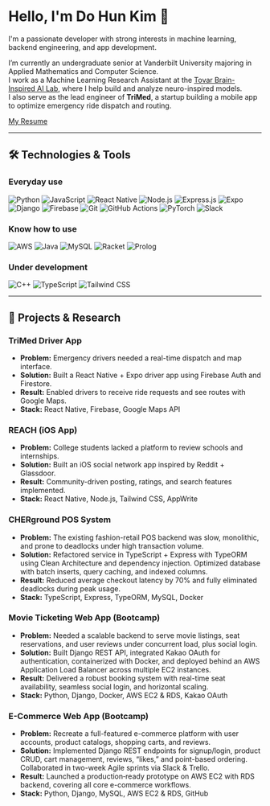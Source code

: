 # Hello, I'm Do Hun Kim 👋

I'm a passionate developer with strong interests in machine learning, backend engineering, and app development.

I’m currently an undergraduate senior at Vanderbilt University majoring in Applied Mathematics and Computer Science.  
I work as a Machine Learning Research Assistant at the [Tovar Brain-Inspired AI Lab](https://tovarlab.org/), where I help build and analyze neuro-inspired models.  
I also serve as the lead engineer of **TriMed**, a startup building a mobile app to optimize emergency ride dispatch and routing.

[My Resume](./Do_Hun_Kim_Resume.pdf)

---

## 🛠️ Technologies & Tools

### Everyday use
![Python](https://img.shields.io/badge/Python-3776AB?style=flat&logo=python&logoColor=white)
![JavaScript](https://img.shields.io/badge/JavaScript-F7DF1E?style=flat&logo=javascript&logoColor=black)
![React Native](https://img.shields.io/badge/React_Native-20232A?style=flat&logo=react&logoColor=61DAFB)
![Node.js](https://img.shields.io/badge/Node.js-339933?style=flat&logo=node.js&logoColor=white)
![Express.js](https://img.shields.io/badge/Express.js-000000?style=flat&logo=express&logoColor=white)
![Expo](https://img.shields.io/badge/Expo-000020?style=flat&logo=expo&logoColor=white)
![Django](https://img.shields.io/badge/Django-092E20?style=flat&logo=django&logoColor=white)
![Firebase](https://img.shields.io/badge/Firebase-FFCA28?style=flat&logo=firebase&logoColor=black)
![Git](https://img.shields.io/badge/Git-F05032?style=flat&logo=git&logoColor=white)
![GitHub Actions](https://img.shields.io/badge/GitHub_Actions-2088FF?style=flat&logo=github-actions&logoColor=white)
![PyTorch](https://img.shields.io/badge/PyTorch-EE4C2C?style=flat&logo=pytorch&logoColor=white)
![Slack](https://img.shields.io/badge/Slack-4A154B?style=flat&logo=slack&logoColor=white)

### Know how to use
![AWS](https://img.shields.io/badge/AWS-232F3E?style=flat&logo=amazon-aws&logoColor=white)
![Java](https://img.shields.io/badge/Java-007396?style=flat&logo=java&logoColor=white)
![MySQL](https://img.shields.io/badge/MySQL-4479A1?style=flat&logo=mysql&logoColor=white)
![Racket](https://img.shields.io/badge/Racket-9F1D20?style=flat&logo=racket&logoColor=white)
![Prolog](https://img.shields.io/badge/Prolog-742F2F?style=flat&logo=swipl&logoColor=white)

### Under development
![C++](https://img.shields.io/badge/C++-00599C?style=flat&logo=c%2B%2B&logoColor=white)
![TypeScript](https://img.shields.io/badge/TypeScript-3178C6?style=flat&logo=typescript&logoColor=white)
![Tailwind CSS](https://img.shields.io/badge/Tailwind_CSS-38B2AC?style=flat&logo=tailwind-css&logoColor=white)


---

## 📌 Projects & Research

### TriMed Driver App
- **Problem:** Emergency drivers needed a real-time dispatch and map interface.
- **Solution:** Built a React Native + Expo driver app using Firebase Auth and Firestore.
- **Result:** Enabled drivers to receive ride requests and see routes with Google Maps.
- **Stack:** React Native, Firebase, Google Maps API

### REACH (iOS App)
- **Problem:** College students lacked a platform to review schools and internships.
- **Solution:** Built an iOS social network app inspired by Reddit + Glassdoor.
- **Result:** Community-driven posting, ratings, and search features implemented.
- **Stack:** React Native, Node.js, Tailwind CSS, AppWrite

### CHERground POS System  
- **Problem:** The existing fashion-retail POS backend was slow, monolithic, and prone to deadlocks under high transaction volume.  
- **Solution:** Refactored service in TypeScript + Express with TypeORM using Clean Architecture and dependency injection. Optimized database with batch inserts, query caching, and indexed columns.  
- **Result:** Reduced average checkout latency by 70% and fully eliminated deadlocks during peak usage.  
- **Stack:** TypeScript, Express, TypeORM, MySQL, Docker  

### Movie Ticketing Web App (Bootcamp)  
- **Problem:** Needed a scalable backend to serve movie listings, seat reservations, and user reviews under concurrent load, plus social login.  
- **Solution:** Built Django REST API, integrated Kakao OAuth for authentication, containerized with Docker, and deployed behind an AWS Application Load Balancer across multiple EC2 instances.  
- **Result:** Delivered a robust booking system with real-time seat availability, seamless social login, and horizontal scaling.  
- **Stack:** Python, Django, Docker, AWS EC2 & RDS, Kakao OAuth  

### E-Commerce Web App (Bootcamp)  
- **Problem:** Recreate a full-featured e-commerce platform with user accounts, product catalogs, shopping carts, and reviews.  
- **Solution:** Implemented Django REST endpoints for signup/login, product CRUD, cart management, reviews, “likes,” and point-based ordering. Collaborated in two-week Agile sprints via Slack & Trello.  
- **Result:** Launched a production‐ready prototype on AWS EC2 with RDS backend, covering all core e-commerce workflows.  
- **Stack:** Python, Django, MySQL, AWS EC2 & RDS, GitHub  

